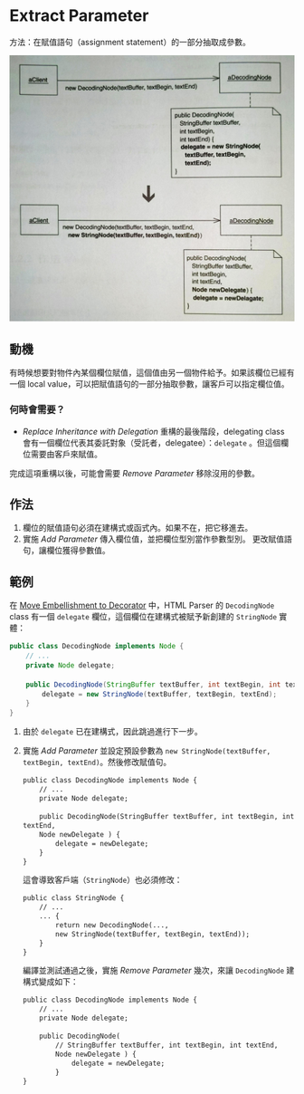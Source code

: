 # Extract Parameter

方法：在賦值語句（assignment statement）的一部分抽取成參數。

![](../assets/fig/11.3.0.jpg)


## 動機

有時候想要對物件內某個欄位賦值，這個值由另一個物件給予。如果該欄位已經有一個 local value，可以把賦值語句的一部分抽取參數，讓客戶可以指定欄位值。


### 何時會需要？

- *Replace Inheritance with Delegation* 重構的最後階段，delegating class 會有一個欄位代表其委託對象（受託者，delegatee）：`delegate` 。但這個欄位需要由客戶來賦值。

完成這項重構以後，可能會需要 *Remove Parameter* 移除沒用的參數。


## 作法

1. 欄位的賦值語句必須在建構式或函式內。如果不在，把它移進去。
2. 實施 *Add Parameter* 傳入欄位值，並把欄位型別當作參數型別。
    更改賦值語句，讓欄位獲得參數值。


## 範例

在 [Move Embellishment to Decorator](../ch7/move-embellishment-to-decorator.md) 中，HTML Parser 的 `DecodingNode` class 有一個 `delegate` 欄位，這個欄位在建構式被賦予新創建的 `StringNode` 實體：

```java
public class DecodingNode implements Node {
    // ...
    private Node delegate; 
    
    public DecodingNode(StringBuffer textBuffer, int textBegin, int textEnd) { 
        delegate = new StringNode(textBuffer, textBegin, textEnd); 
    }
}
```

1. 由於 `delegate` 已在建構式，因此跳過進行下一步。
2. 實施 *Add Parameter* 並設定預設參數為 `new StringNode(textBuffer, textBegin, textEnd)`。然後修改賦值句。

    ```java{6-7}
    public class DecodingNode implements Node {
        // ...
        private Node delegate; 
        
        public DecodingNode(StringBuffer textBuffer, int textBegin, int textEnd, 
        Node newDelegate ) { 
            delegate = newDelegate; 
        }
    }
    ```

    這會導致客戶端（`StringNode`）也必須修改：

    ```java{5}
    public class StringNode {
        // ...
        ... {
            return new DecodingNode(..., 
            new StringNode(textBuffer, textBegin, textEnd));
        }
    }
    ```

    編譯並測試通過之後，實施 *Remove Parameter* 幾次，來讓 `DecodingNode` 建構式變成如下：

    ```java{6-8}
    public class DecodingNode implements Node {
        // ...
        private Node delegate; 
        
        public DecodingNode( 
            // StringBuffer textBuffer, int textBegin, int textEnd, 
            Node newDelegate ) { 
                delegate = newDelegate; 
            }
    }
    ```

